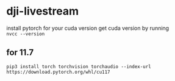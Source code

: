 # dji-livestream

install pytorch for your cuda version
get cuda version by running  
`nvcc --version`

## for 11.7
`pip3 install torch torchvision torchaudio --index-url https://download.pytorch.org/whl/cu117`